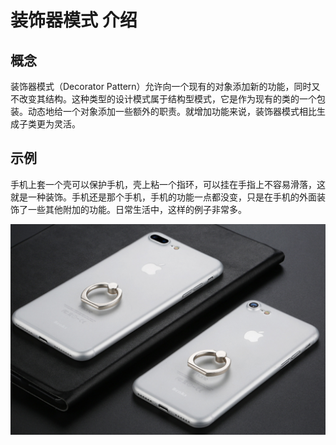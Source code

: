 # 装饰器模式 介绍

## 概念

装饰器模式（Decorator Pattern）允许向一个现有的对象添加新的功能，同时又不改变其结构。这种类型的设计模式属于结构型模式，它是作为现有的类的一个包装。动态地给一个对象添加一些额外的职责。就增加功能来说，装饰器模式相比生成子类更为灵活。

## 示例

手机上套一个壳可以保护手机，壳上粘一个指环，可以挂在手指上不容易滑落，这就是一种装饰。手机还是那个手机，手机的功能一点都没变，只是在手机的外面装饰了一些其他附加的功能。日常生活中，这样的例子非常多。

![](./img/1.png)
